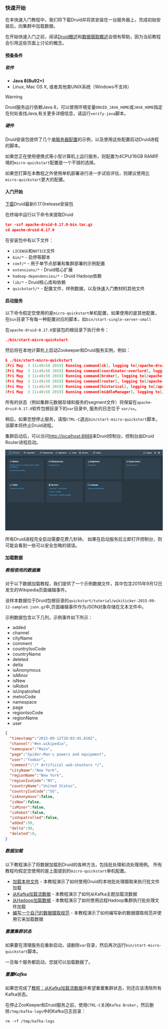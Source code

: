 <!-- toc -->
<script async src="https://pagead2.googlesyndication.com/pagead/js/adsbygoogle.js"></script>
<ins class="adsbygoogle"
     style="display:block; text-align:center;"
     data-ad-layout="in-article"
     data-ad-format="fluid"
     data-ad-client="ca-pub-8828078415045620"
     data-ad-slot="7586680510"></ins>
<script>
     (adsbygoogle = window.adsbygoogle || []).push({});
</script>

### 快速开始

在本快速入门教程中，我们将下载Druid并将其安装在一台服务器上，完成初始安装后，向集群中加载数据。

在开始快速入门之前，阅读[Druid概述](chapter-1.md)和[数据摄取概述](../DataIngestion/index.md)会很有帮助，因为当前教程会引用这些页面上讨论的概念。

#### 预备条件
##### 软件
* **Java 8(8u92+)**
* Linux, Mac OS X, 或者其他类UNIX系统（Windows不支持）

> [!WARNING]
> Druid服务运行依赖Java 8，可以使用环境变量`DRUID_JAVA_HOME`或`JAVA_HOME`指定在何处查找Java,有关更多详细信息，请运行`verify-java`脚本。

##### 硬件

Druid安装包提供了几个[单服务器配置](chapter-3.md)的示例，以及使用这些配置启动Druid进程的脚本。

如果您正在使用便携式等小型计算机上运行服务，则配置为4CPU/16GB RAM环境的`micro-quickstart`配置是一个不错的选择。

如果您打算在本教程之外使用单机部署进行进一步试验评估，则建议使用比`micro-quickstart`更大的配置。

#### 入门开始

[下载](https://www.apache.org/dyn/closer.cgi?path=/druid/0.17.0/apache-druid-0.17.0-bin.tar.gz)Druid最新0.17.0release安装包

在终端中运行以下命令来提取Druid

```json
tar -xzf apache-druid-0.17.0-bin.tar.gz
cd apache-druid-0.17.0
```

在安装包中有以下文件：

* `LICENSE`和`NOTICE`文件
* `bin/*` - 启停等脚本
* `conf/*` - 用于单节点部署和集群部署的示例配置
* `extensions/*` - Druid核心扩展
* `hadoop-dependencies/*` - Druid Hadoop依赖
* `lib/*` - Druid核心库和依赖
* `quickstart/*` - 配置文件，样例数据，以及快速入门教材的其他文件

#### 启动服务

以下命令假定您使用的是`micro-quickstart`单机配置，如果使用的是其他配置，在`bin`目录下有每一种配置对应的脚本，如`bin/start-single-server-small`

在`apache-druid-0.17.0`安装包的根目录下执行命令：

```json
./bin/start-micro-quickstart
```
然后将在本地计算机上启动Zookeeper和Druid服务实例，例如：

```json
$ ./bin/start-micro-quickstart
[Fri May  3 11:40:50 2019] Running command[zk], logging to[/apache-druid-0.17.0/var/sv/zk.log]: bin/run-zk conf
[Fri May  3 11:40:50 2019] Running command[coordinator-overlord], logging to[/apache-druid-0.17.0/var/sv/coordinator-overlord.log]: bin/run-druid coordinator-overlord conf/druid/single-server/micro-quickstart
[Fri May  3 11:40:50 2019] Running command[broker], logging to[/apache-druid-0.17.0/var/sv/broker.log]: bin/run-druid broker conf/druid/single-server/micro-quickstart
[Fri May  3 11:40:50 2019] Running command[router], logging to[/apache-druid-0.17.0/var/sv/router.log]: bin/run-druid router conf/druid/single-server/micro-quickstart
[Fri May  3 11:40:50 2019] Running command[historical], logging to[/apache-druid-0.17.0/var/sv/historical.log]: bin/run-druid historical conf/druid/single-server/micro-quickstart
[Fri May  3 11:40:50 2019] Running command[middleManager], logging to[/apache-druid-0.17.0/var/sv/middleManager.log]: bin/run-druid middleManager conf/druid/single-server/micro-quickstart
```

所有的状态（例如集群元数据存储和服务的segment文件）将保留在`apache-druid-0.17.0`软件包根目录下的`var`目录中, 服务的日志位于 `var/sv`。

稍后，如果您想停止服务，请按`CTRL-C`退出`bin/start-micro-quickstart`脚本，该脚本将终止Druid进程。

集群启动后，可以访问[http://localhost:8888](http://localhost:8888)来Druid控制台，控制台由Druid Router进程启动。

![tutorial-quickstart](tutorial-quickstart-01.png)

所有Druid进程完全启动需要花费几秒钟。 如果在启动服务后立即打开控制台，则可能会看到一些可以安全忽略的错误。

#### 加载数据
##### 教程使用的数据集

对于以下数据加载教程，我们提供了一个示例数据文件，其中包含2015年9月12日发生的Wikipedia页面编辑事件。

该样本数据位于Druid包根目录的`quickstart/tutorial/wikiticker-2015-09-12-sampled.json.gz`中,页面编辑事件作为JSON对象存储在文本文件中。

示例数据包含以下几列，示例事件如下所示：

* added
* channel
* cityName
* comment
* countryIsoCode
* countryName
* deleted
* delta
* isAnonymous
* isMinor
* isNew
* isRobot
* isUnpatrolled
* metroCode
* namespace
* page
* regionIsoCode
* regionName
* user

```json
{
  "timestamp":"2015-09-12T20:03:45.018Z",
  "channel":"#en.wikipedia",
  "namespace":"Main",
  "page":"Spider-Man's powers and equipment",
  "user":"foobar",
  "comment":"/* Artificial web-shooters */",
  "cityName":"New York",
  "regionName":"New York",
  "regionIsoCode":"NY",
  "countryName":"United States",
  "countryIsoCode":"US",
  "isAnonymous":false,
  "isNew":false,
  "isMinor":false,
  "isRobot":false,
  "isUnpatrolled":false,
  "added":99,
  "delta":99,
  "deleted":0,
}
```

##### 数据加载

以下教程演示了将数据加载到Druid的各种方法，包括批处理和流处理用例。 所有教程均假定您使用的是上面提到的`micro-quickstart`单机配置。

* [加载本地文件](../tutorial-batch.md) - 本教程演示了如何使用Druid的本地批处理摄取来执行批文件加载
* [从Kafka加载流数据](../chapter-2.md) - 本教程演示了如何从Kafka主题加载流数据
* [从Hadoop加载数据](../chapter-3.md) - 本教程演示了如何使用远程Hadoop集群执行批处理文件加载
* [编写一个自己的数据摄取规范](../chapter-10.md) - 本教程演示了如何编写新的数据摄取规范并使用它来加载数据

##### 重置集群状态

如果要在清理服务后重新启动，请删除`var`目录，然后再次运行`bin/start-micro-quickstart`脚本。

一旦每个服务都启动，您就可以加载数据了。

##### 重置Kafka

如果您完成了[教程：从Kafka加载流数据](../chapter-2.md)并希望重置集群状态，则还应该清除所有Kafka状态。

在停止ZooKeeper和Druid服务之前，使用`CTRL-C`关闭`Kafka Broker`，然后删除`/tmp/kafka-logs`中的Kafka日志目录：

```
rm -rf /tmp/kafka-logs
```
